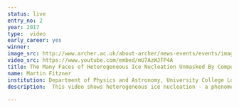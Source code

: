 ```yaml
---
status: live
entry_no: 2
year: 2017
type:  video
early_career: yes 
winner: 
image_src: http://www.archer.ac.uk/about-archer/news-events/events/image-comp/gallery-2017/02_Entry_800.jpg
video_src: https://www.youtube.com/embed/mU7AzWJFP4A
title: The Many Faces of Heterogeneous Ice Nucleation Unmasked By Computer Simulations
name: Martin Fitzner
institution: Department of Physics and Astronomy, University College London 
description:  This video shows heterogeneous ice nucleation - a phenomenon governing numerous processes ranging from cloud formation to cell-freezing in cryobiology - happening at the molecular scale. It is most challenging to obtain such insight from experiments, thus our computer simulations provide a molecule's eye view of the process where liquid water (red spheres) freezes into ice (blue spheres and bonds). We show that this process happens not in the liquid itself but rather at an interface with a foreign material (gray spheres). We studied the influence of the properties of the material that is in contact with the water and find a staggering sensitivity on its atomistic structure where even tiny changes lead to different freezing rates and ice structures ("crystal faces") forming on top of the surface. Our findings contribute to the effort aimed at one day being able to design materials that facilitate or avoid the formation of ice. 
  
---
```

